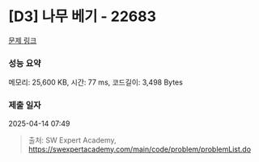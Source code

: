 # [D3] 나무 베기 - 22683 

[문제 링크](https://swexpertacademy.com/main/code/problem/problemDetail.do?contestProbId=AZIyCYJ6p30DFAQP) 

### 성능 요약

메모리: 25,600 KB, 시간: 77 ms, 코드길이: 3,498 Bytes

### 제출 일자

2025-04-14 07:49



> 출처: SW Expert Academy, https://swexpertacademy.com/main/code/problem/problemList.do